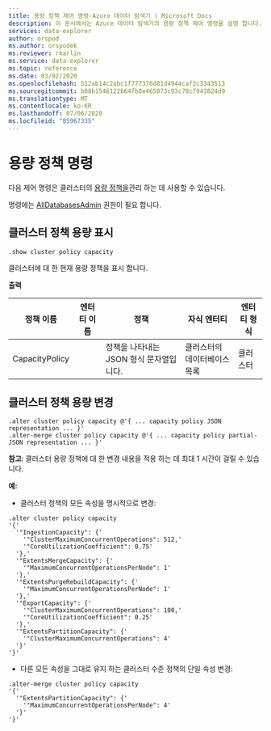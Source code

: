 ```yaml
---
title: 용량 정책 제어 명령-Azure 데이터 탐색기 | Microsoft Docs
description: 이 문서에서는 Azure 데이터 탐색기의 용량 정책 제어 명령을 설명 합니다.
services: data-explorer
author: orspod
ms.author: orspodek
ms.reviewer: rkarlin
ms.service: data-explorer
ms.topic: reference
ms.date: 03/02/2020
ms.openlocfilehash: 512ab14c2abc1f777376d81d4944caf2c3343513
ms.sourcegitcommit: b08b1546122b64fb8e465073c93c78c7943824d9
ms.translationtype: MT
ms.contentlocale: ko-KR
ms.lasthandoff: 07/06/2020
ms.locfileid: "85967335"
---
```

# <a name="capacity-policy-commands"></a>용량 정책 명령

다음 제어 명령은 클러스터의 [용량 정책을](../management/capacitypolicy.md)관리 하는 데 사용할 수 있습니다.

명령에는 [AllDatabasesAdmin](../management/access-control/role-based-authorization.md) 권한이 필요 합니다.

## <a name="show-cluster-policy-capacity"></a>클러스터 정책 용량 표시

```kusto
.show cluster policy capacity
```

클러스터에 대 한 현재 용량 정책을 표시 합니다.

**출력**

|정책 이름 | 엔터티 이름 | 정책 | 자식 엔터티 | 엔터티 형식
|---|---|---|---|---
|CapacityPolicy | | 정책을 나타내는 JSON 형식 문자열입니다. | 클러스터의 데이터베이스 목록 |클러스터


## <a name="alter-cluster-policy-capacity"></a>클러스터 정책 용량 변경

```kusto
.alter cluster policy capacity @'{ ... capacity policy JSON representation ... }'
.alter-merge cluster policy capacity @'{ ... capacity policy partial-JSON representation ... }'
```

**참고**: 클러스터 용량 정책에 대 한 변경 내용을 적용 하는 데 최대 1 시간이 걸릴 수 있습니다.

**예:**

* 클러스터 정책의 모든 속성을 명시적으로 변경:

```kusto
.alter cluster policy capacity
'{'
  '"IngestionCapacity": {'
    '"ClusterMaximumConcurrentOperations": 512,'
    '"CoreUtilizationCoefficient": 0.75'
  '},'
  '"ExtentsMergeCapacity": {'
    '"MaximumConcurrentOperationsPerNode": 1'
  '},'
  '"ExtentsPurgeRebuildCapacity": {'
    '"MaximumConcurrentOperationsPerNode": 1'
  '},'
  '"ExportCapacity": {'
    '"ClusterMaximumConcurrentOperations": 100,'
    '"CoreUtilizationCoefficient": 0.25'
  '},'
  '"ExtentsPartitionCapacity": {'
    '"ClusterMaximumConcurrentOperations": 4'
  '}'
'}'
```

* 다른 모든 속성을 그대로 유지 하는 클러스터 수준 정책의 단일 속성 변경:

```kusto
.alter-merge cluster policy capacity
'{'
  '"ExtentsPartitionCapacity": {'
    '"MaximumConcurrentOperationsPerNode": 4'
  '}'
'}'
```
